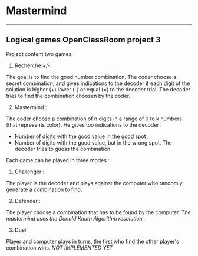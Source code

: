 # Mastermind
-----------------------------------------
**Logical games OpenClassRoom project 3**
-----------------------------------------

Project content two games:

1. Recherche +/-:

  The goal is to find the good number combination.
  The coder choose a secret combination,
  and gives indications to the decoder if each digit of the solution is higher (+) lower (-) or equal (=) to the decoder trial.
  The decoder tries to find the combination choosen by the coder.

2. Mastermind :

  The coder choose a combination of n digits in a range of 0 to k numbers (that represents color).
  He gives too indications to the decoder :
  * Number of digits with the good value in the good spot ,
  * Number of digits with the good value, but in the wrong spot.
  The decoder tries to guess the combination.

Each game can be played in three modes :

  1. Challenger :

  The player is the decoder and plays against the computer who randomly generate a combination to find.
  
  2. Defender :

  The player choose a combination that has to be found by the computer.
  *The mastermind uses the Donald Knuth Algorithm resolution.*
  
  3. Duel:

  Player and computer plays in turns, the first who find the other player's combination wins.
  *NOT IMPLEMENTED YET*
